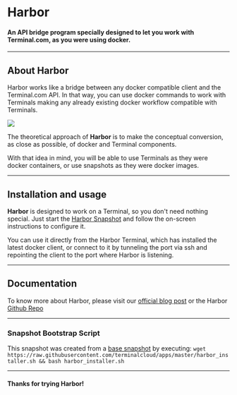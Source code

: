 # Harbor

#### An API bridge program specially designed to let you work with Terminal.com, as you were using docker.

---

## About Harbor

Harbor works like a bridge between any docker compatible client and the Terminal.com API. 
In that way, you can use docker commands to work with Terminals making any already existing docker workflow compatible with Terminals.

![](http://i.imgur.com/zkdYyRH.png)

The theoretical approach of **Harbor** is to make the conceptual conversion, as close as possible, of docker and Terminal components.

With that idea in mind, you will be able to use Terminals as they were docker containers, or use snapshots as they were docker images.

---

## Installation and usage

**Harbor** is designed to work on a Terminal, so you don't need nothing special. 
Just start the [Harbor Snapshot](https://www.terminal.com/snapshot/d65bfbaba5e638afc6b3f05c3c7fbffe25bf9b1a876462eff2efbf681eb325bd) and follow the on-screen instructions to configure it.

You can use it directly from the Harbor Terminal, which has installed the latest docker client, 
or connect to it by tunneling the port via ssh and repointing the client to the port where Harbor is listening.

---

## Documentation

To know more about Harbor, please visit our [official blog post](https://blog.terminal.com/harbor) 
or the Harbor [Github Repo](https://github.com/terminalcloud/harbor)

---

### Snapshot Bootstrap Script

This snapshot was created from a [base snapshot](https://www.terminal.com/tiny/FzpHiTXG1K) by executing:
`wget https://raw.githubusercontent.com/terminalcloud/apps/master/harbor_installer.sh && bash harbor_installer.sh`

---

#### Thanks for trying Harbor!